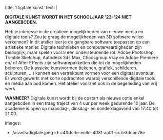 title: 'Digitale kunst'
text: |
  <p><strong>DIGITALE KUNST WORDT IN HET SCHOOLJAAR '23-'24 NIET AANGEBODEN.</strong><strong></strong><br>
  </p>
  <p>Heb je interesse in de creatieve mogelijkheden van
  nieuwe media en digitale tools? Zou je graag de
  mogelijkheden van 3D software willen verkennen? In
  dit atelier leer je de gangbare software toepassen op
  een artistieke manier.
  Digitale technieken en computervaardigheden zijn
  belangrijk, maar spelen vooral een ondersteunende
  rol. Adobe Photoshop, Trimble Sketchup, Autodesk
  3ds Max, Chaosgroup Vray en Adobe Premiere en/
  of After Effects zijn softwarepakketten die tot de
  mogelijkheden behoren. De klassieke kunstvormen
  (tekenen, grafiek, schilderen, sculpturen, ...) kunnen
  een vertrekpunt vormen voor een digitaal avontuur.
  Er wordt gewerkt met korte opdrachten waarbij
  verschillende digitale tools en media aan bod komen.
  Het atelier voorziet ook in de begeleiding van vrij werk.
  </p>
  <p><strong>WANNEER?</strong> Digitale kunst wordt bij de opstart als
  nieuwe optie enkel aangeboden in een traag traject
  van 4 uur per week gedurende 10 jaar.
  De academie is open op maandag-, dinsdag- en
  donderdagavond van 17:40 tot 21:00.
  </p>
  
images:
  - /assets/digitale.jpeg
id: c4ffdcde-ec6e-408f-aa01-cc7e3dcae78e
